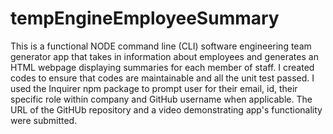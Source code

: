 # tempEngineEmployeeSummary
This is a functional NODE command line (CLI) software engineering team generator app that takes in information about employees and generates an HTML webpage displaying summaries for each member of staff.  I created codes to ensure that codes are maintainable and all the unit test passed.  I used the Inquirer npm package to prompt user for their email, id, their specific role within company and GitHub username when applicable.  The URL of the GitHUb repository and a video demonstrating app's functionality were submitted.
